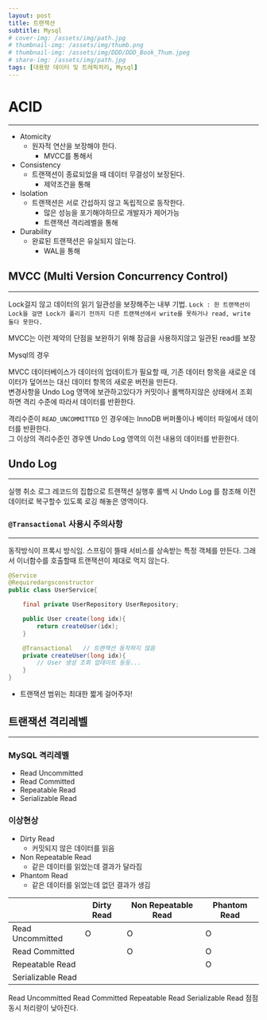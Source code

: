 ```yaml
---
layout: post
title: 트랜잭션
subtitle: Mysql
# cover-img: /assets/img/path.jpg
# thumbnail-img: /assets/img/thumb.png
# thumbnail-img: /assets/img/DDD/DDD_Book_Thum.jpeg
# share-img: /assets/img/path.jpg
tags: [대용량 데이터 및 트레픽처리, Mysql]
---
```


# ACID
---
- Atomicity
	- 원자적 연산을 보장해야 한다. 
		- MVCC를 통해서
- Consistency
	- 트랜잭션이 종료되었을 때 데이터 무결성이 보장된다.
		- 제약조건을 통해
- Isolation
	- 트랜잭션은 서로 간섭하지 않고 독립적으로 동작한다.
		- 많은 성능을 포기해야하므로 개발자가 제어가능
		- 트랜잭션 격리레벨을 통해
- Durability
	- 완료된 트랜잭션은 유실되지 않는다.
		- WAL을 통해

## MVCC (Multi Version Concurrency Control)
---
Lock걸지 않고 데이터의 읽기 일관성을 보장해주는 내부 기법.
`Lock : 한 트랜잭션이 Lock을 걸면 Lock가 풀리기 전까지 다른 트랜잭션에서 write를 못하거나 read, write 둘다 못한다.`

MVCC는 이런 제약의 단점을 보완하기 위해 잠금을 사용하지않고 일관된 read를 보장

Mysql의 경우

MVCC 데이터베이스가 데이터의 업데이트가 필요할 때, 기존 데이터 항목을 새로운 데이터가 덮어쓰는 대신 데이터 항목의 새로운 버전을 만든다.  
변경사항을 Undo Log 영역에 보관하고있다가 커밋이나 롤백하지않은 상태에서 조회하면 격리 수준에 따라서 데이터를 반환한다.

격리수준이 `READ_UNCOMMITTED` 인 경우에는 InnoDB 버퍼풀이나 베이터 파일에서 데이터를 반환한다.  
그 이상의 격리수준인 경우엔 Undo Log 영역의 이전 내용의 데이터를 반환한다.

## Undo Log
---
실행 취소 로그 레코드의 집합으로 트랜잭션 실행후 롤백 시 Undo Log 를 참조해 이전 데이터로 복구할수 있도록 로깅 해놓은 영역이다.

### `@Transactional` 사용시 주의사항
---
동작방식이 프록시 방식임.
스프링이 뜰때 서비스를 상속받는 특정 객체를 만든다.
그래서 이너함수를 호출할때 트랜잭션이 제대로 먹지 않는다.

```java
@Service
@Requiredargsconstructor
public class UserService{

	final private UserRepository UserRepository;

	public User create(long idx){
		return createUser(idx);
	}

	@Transactional   // 트랜잭션 동작하지 않음
	private createUser(long idx){
		// User 생성 조회 업데이트 등등...
	}
}
```

- 트랜잭션 범위는 최대한 짧게 걸어주자!


## 트랜잭션 격리레벨
---

### MySQL 격리레벨
- Read Uncommitted
- Read Committed
- Repeatable Read
- Serializable Read

### 이상현상
- Dirty Read
	- 커밋되지 않은 데이터를 읽음
- Non Repeatable Read
	- 같은 데이터를 읽었는데 결과가 달라짐
- Phantom Read
	- 같은 데이터를 읽었는데 없던 결과가 생김

| |Dirty Read|Non Repeatable Read|Phantom Read|
|---|---|---|---|
|Read Uncommitted|O|O|O|
|Read Committed||O|O|
|Repeatable Read|||O|
|Serializable Read||||

Read Uncommitted
Read Committed
Repeatable Read
Serializable Read
점점 동시 처리량이 낮아진다.